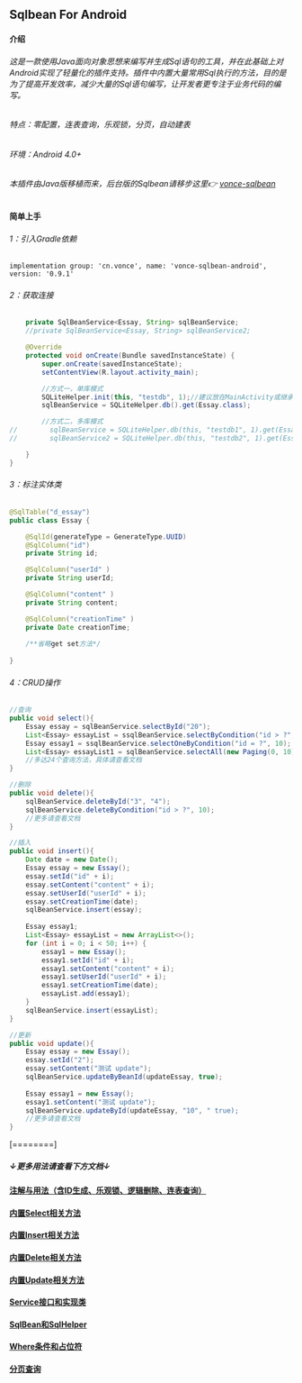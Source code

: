 ## Sqlbean For Android
#### 介绍
###### 这是一款使用Java面向对象思想来编写并生成Sql语句的工具，并在此基础上对Android实现了轻量化的插件支持。插件中内置大量常用Sql执行的方法，目的是为了提高开发效率，减少大量的Sql语句编写，让开发者更专注于业务代码的编写。

###### 特点：零配置，连表查询，乐观锁，分页，自动建表
###### 环境：Android 4.0+

###### 本插件由Java版移植而来，后台版的Sqlbean请移步这里👉 [vonce-sqlbean](https://github.com/Jovilam77/vonce-sqlbean "vonce-sqlbean")

#### 简单上手


###### 1：引入Gradle依赖
	implementation group: 'cn.vonce', name: 'vonce-sqlbean-android', version: '0.9.1'
###### 2：获取连接
```java
    private SqlBeanService<Essay, String> sqlBeanService;
	//private SqlBeanService<Essay, String> sqlBeanService2;

    @Override
    protected void onCreate(Bundle savedInstanceState) {
        super.onCreate(savedInstanceState);
        setContentView(R.layout.activity_main);

        //方式一，单库模式
        SQLiteHelper.init(this, "testdb", 1);//建议放在MainActivity或继承的Application
        sqlBeanService = SQLiteHelper.db().get(Essay.class);

        //方式二，多库模式
//        sqlBeanService = SQLiteHelper.db(this, "testdb1", 1).get(Essay.class);
//        sqlBeanService2 = SQLiteHelper.db(this, "testdb2", 1).get(Essay.class);

    }
}
```
###### 3：标注实体类

```java
@SqlTable("d_essay")
public class Essay {

	@SqlId(generateType = GenerateType.UUID)
	@SqlColumn("id")
	private String id;

	@SqlColumn("userId" )
	private String userId;

	@SqlColumn("content" )
	private String content;

	@SqlColumn("creationTime" )
	private Date creationTime;
	
	/**省略get set方法*/
	
}
```
###### 4：CRUD操作
```java
//查询
public void select(){
	Essay essay = sqlBeanService.selectById("20");
	List<Essay> essayList = ssqlBeanService.selectByCondition("id > ?", 10);
	Essay essay1 = ssqlBeanService.selectOneByCondition("id = ?", 10);
	List<Essay> essayList1 = sqlBeanService.selectAll(new Paging(0, 10));
	//多达24个查询方法，具体请查看文档
}

//删除
public void delete(){
	sqlBeanService.deleteById("3", "4");
	sqlBeanService.deleteByCondition("id > ?", 10);
	//更多请查看文档
}

//插入
public void insert(){
	Date date = new Date();
	Essay essay = new Essay();
	essay.setId("id" + i);
	essay.setContent("content" + i);
	essay.setUserId("userId" + i);
	essay.setCreationTime(date);
	sqlBeanService.insert(essay);
	
	Essay essay1;
    List<Essay> essayList = new ArrayList<>();
    for (int i = 0; i < 50; i++) {
        essay1 = new Essay();
        essay1.setId("id" + i);
        essay1.setContent("content" + i);
        essay1.setUserId("userId" + i);
        essay1.setCreationTime(date);
        essayList.add(essay1);
    }
    sqlBeanService.insert(essayList);
}

//更新
public void update(){
    Essay essay = new Essay();
    essay.setId("2");
    essay.setContent("测试 update");
    sqlBeanService.updateByBeanId(updateEssay, true);
	
	Essay essay1 = new Essay();
	essay1.setContent("测试 update");
	sqlBeanService.updateById(updateEssay, "10", " true);
	//更多请查看文档
}
```
[========]

##### ↓更多用法请查看下方文档↓

#### [注解与用法（含ID生成、乐观锁、逻辑删除、连表查询）](https://github.com/Jovilam77/vonce-sqlbean-android/blob/develop/doc/Annotation.md "注解与用法（含ID生成、乐观锁、逻辑删除、连表查询）")
#### [内置Select相关方法](https://github.com/Jovilam77/vonce-sqlbean-android/blob/develop/doc/Select.md "内置Select相关方法")
#### [内置Insert相关方法](https://github.com/Jovilam77/vonce-sqlbean-android/blob/develop/doc/Insert.md "内置Insert相关方法")
#### [内置Delete相关方法](https://github.com/Jovilam77/vonce-sqlbean-android/blob/develop/doc/Delete.md "内置Delete相关方法")
#### [内置Update相关方法](https://github.com/Jovilam77/vonce-sqlbean-android/blob/develop/doc/Update.md "内置Update相关方法")
#### [Service接口和实现类](https://github.com/Jovilam77/vonce-sqlbean-android/blob/develop/doc/Interface.md "Service接口和实现类")
#### [SqlBean和SqlHelper](https://github.com/Jovilam77/vonce-sqlbean-android/blob/develop/doc/SqlHelper.md "SqlBean和SqlHelper")
#### [Where条件和占位符](https://github.com/Jovilam77/vonce-sqlbean-android/blob/develop/doc/Where.md "Where条件和占位符")
#### [分页查询](https://github.com/Jovilam77/vonce-sqlbean-android/blob/develop/doc/Paging.md "分页查询")